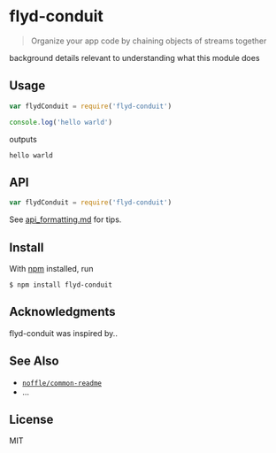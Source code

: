 # flyd-conduit

> Organize your app code by chaining objects of streams together

background details relevant to understanding what this module does

## Usage

```js
var flydConduit = require('flyd-conduit')

console.log('hello warld')
```

outputs

```
hello warld
```

## API

```js
var flydConduit = require('flyd-conduit')
```

See [api_formatting.md](api_formatting.md) for tips.

## Install

With [npm](https://npmjs.org/) installed, run

```
$ npm install flyd-conduit
```

## Acknowledgments

flyd-conduit was inspired by..

## See Also

- [`noffle/common-readme`](https://github.com/noffle/common-readme)
- ...

## License

MIT

